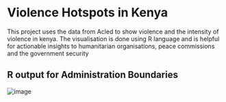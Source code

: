 # Violence Hotspots in Kenya
This project uses the data from Acled to show violence and the intensity of violence in kenya. The visualisation is done using R language and is helpful for actionable insights to humanitarian organisations, peace commissions and the government security

## R output for Administration Boundaries
![image](https://github.com/erastus-mwangi-njoroge/violence_hotspots/assets/85213281/dea93441-9933-49c1-89e3-8a1f9ce5b479)
